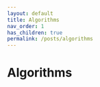 ```yaml
---
layout: default
title: Algorithms
nav_order: 1
has_children: true
permalink: /posts/algorithms
---
```

# Algorithms
